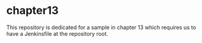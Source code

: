 # chapter13

This repository is dedicated for a sample in chapter 13 which requires us to have a Jenkinsfile at the repository root.
